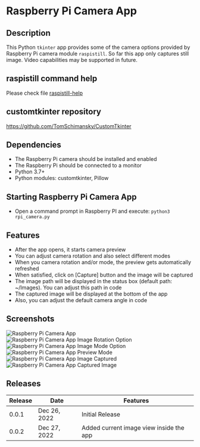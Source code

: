# Raspberry Pi Camera App
## Description
This Python `tkinter` app provides some of the camera options provided by Raspberry Pi camera module `raspistill`. So far this app only captures still image. Video capabilities may be supported in future.

## raspistill command help
Please check file [raspistill-help](raspistill-help)

## customtkinter repository
https://github.com/TomSchimansky/CustomTkinter

## Dependencies
- The Raspberry Pi camera should be installed and enabled
- The Raspberry Pi should be connected to a monitor
- Python 3.7+
- Python modules: customtkinter, Pillow

## Starting Raspberry Pi Camera App
- Open a command prompt in Raspberry PI and execute:
`python3 rpi_camera.py`

## Features
- After the app opens, it starts camera preview
- You can adjust camera rotation and also select different modes
- When you camera rotation and/or mode, the preview gets automatically refreshed
- When satisfied, click on [Capture] button and the image will be captured
- The image path will be displayed in the status box (default path: ~/Images). You can adjust this path in code
- The captured image will be displayed at the bottom of the app
- Also, you can adjust the default camera angle in code

## Screenshots
![Raspberry Pi Camera App](./images/rpi_image0.jpg)
![Raspberry Pi Camera App Image Rotation Option](./images/rpi_image1.1.jpg)
![Raspberry Pi Camera App Image Mode Option](./images/rpi_image1.2.jpg)
![Raspberry Pi Camera App Preview Mode](./images/rpi_image2.jpg)
![Raspberry Pi Camera App Image Captured](./images/rpi_image3.jpg)
![Raspberry Pi Camera App Captured Image](./images/rpi_image4.jpg)

## Releases
|Release|Date|Features|
|-------|----|--------|
|0.0.1|Dec 26, 2022|Initial Release|
|0.0.2|Dec 27, 2022|Added current image view inside the app|